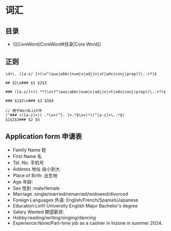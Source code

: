 # 词汇

## 目录

- ![[CoreWord/CoreWord#目录|Core Word]]

## 正则

```gz
\d+\. ([a-z/ ]+)\n^(aux|abbr|num|v|adj|n|vt|adv|conj|prep)(\..+?)$

## $1\n### $1 $2$3

### ([a-z/]+)(.*?)\n+?^(aux|abbr|num|v|adj|n|vt|adv|conj|prep)(\..+?)$

### $1$2\n### $1 $3$4

// 用于WordList中
(^### )([a-z]+)( .*\n+(^[- ]+.*$\n+)*)(^[a-z]+\..*$)
$1$2$3### $2 $5

```


## Application form 申请表

- Family Name 姓
- First Name 名
- Tel. No. 手机号
- Address 地址 由小到大
- Place of Birth: 出生地
- Age 年龄:
- Sex 性别 :male/female
- Marriage :single/married/remarried/widowed/divorced
- Foreign Languages 外语: English/French/Spanish/Japanese
- Education:LinYi University English Major Bachelor's degree
- Salary Wanted 期望薪资:
- Hobby:reading/writing/singing/dancing
- Experience:None/Part-time job as a cashier in Inzone in summer 2024.